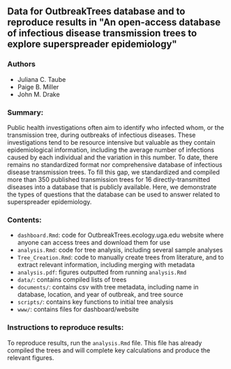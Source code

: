 ## Data for OutbreakTrees database and to reproduce results in "An open-access database of infectious disease transmission trees to explore superspreader epidemiology"

### Authors
* Juliana C. Taube
* Paige B. Miller
* John M. Drake

### Summary:
Public health investigations often aim to identify who infected whom, or the transmission tree, during outbreaks of infectious diseases. These investigations tend to be resource intensive but valuable as they contain epidemiological information, including the average number of infections caused by each individual and the variation in this number. To date, there remains no standardized format nor comprehensive database of infectious disease transmission trees. To fill this gap, we standardized and compiled more than 350 published transmission trees for 16 directly-transmitted diseases into a database that is publicly available. Here, we demonstrate the types of questions that the database can be used to answer related to superspreader epidemiology. 

### Contents:
* `dashboard.Rmd`: code for OutbreakTrees.ecology.uga.edu website where anyone can access trees and download them for use
* `analysis.Rmd`: code for tree analysis, including several sample analyses
* `Tree_Creation.Rmd`: code to manually create trees from literature, and to extract relevant information, including merging with metadata
* `analysis.pdf`: figures outputted from running `analysis.Rmd`
* `data/`: contains compiled lists of trees
* `documents/`: contains csv with tree metadata, including name in database, location, and year of outbreak, and tree source
* `scripts/`: contains key functions to initial tree analysis
* `www/`: contains files for dashboard/website

### Instructions to reproduce results:
To reproduce results, run the `analysis.Rmd` file. This file has already compiled the trees and will complete key calculations and produce the relevant figures.
